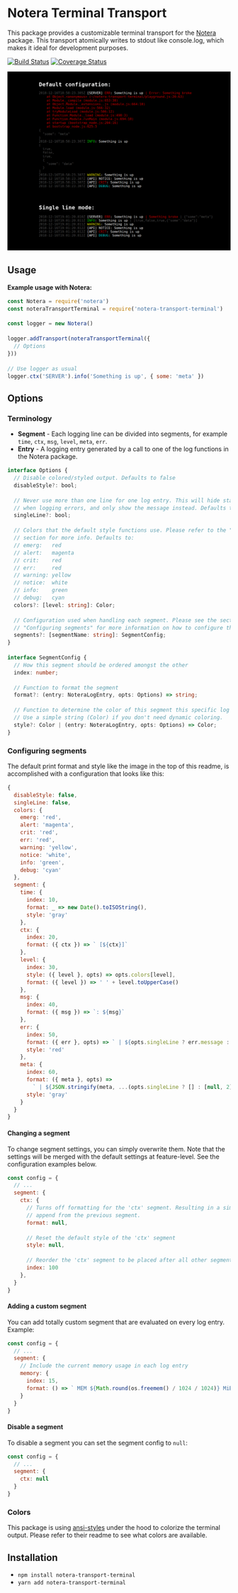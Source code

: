 # Notera Terminal Transport

This package provides a customizable terminal transport for the
[Notera](https://github.com/zappen999/notera) package. This transport
atomically writes to stdout like console.log, which makes it ideal for
development purposes.

[![Build Status](https://travis-ci.org/zappen999/notera-transport-terminal.svg?branch=master)](https://travis-ci.org/zappen999/notera-transport-terminal)
[![Coverage Status](https://coveralls.io/repos/github/zappen999/notera-transport-terminal/badge.svg?branch=master)](https://coveralls.io/github/zappen999/notera-transport-terminal?branch=master)

![Notera terminal output](img/output-example.png)

## Usage

**Example usage with Notera:**

```js
const Notera = require('notera')
const noteraTransportTerminal = require('notera-transport-terminal')

const logger = new Notera()

logger.addTransport(noteraTransportTerminal({
  // Options
}))

// Use logger as usual
logger.ctx('SERVER').info('Something is up', { some: 'meta' })
```

## Options

### Terminology

- **Segment** - Each logging line can be divided into segments, for example
  `time`, `ctx`, `msg`, `level`, `meta`, `err`.
- **Entry** - A logging entry generated by a call to one of the log functions in
  the Notera package.

```ts
interface Options {
  // Disable colored/styled output. Defaults to false
  disableStyle?: bool;

  // Never use more than one line for one log entry. This will hide stack traces
  // when logging errors, and only show the message instead. Defaults to false
  singleLine?: bool;

  // Colors that the default style functions use. Please refer to the "Colors"
  // section for more info. Defaults to:
  // emerg:   red
  // alert:   magenta
  // crit:    red
  // err:     red
  // warning: yellow
  // notice:  white
  // info:    green
  // debug:   cyan
  colors?: [level: string]: Color;

  // Configuration used when handling each segment. Please see the section
  // "Configuring segments" for more information on how to configure these.
  segments?: [segmentName: string]: SegmentConfig;
}

interface SegmentConfig {
  // How this segment should be ordered amongst the other
  index: number;

  // Function to format the segment
  format?: (entry: NoteraLogEntry, opts: Options) => string;

  // Function to determine the color of this segment this specific log entry.
  // Use a simple string (Color) if you don't need dynamic coloring.
  style?: Color | (entry: NoteraLogEntry, opts: Options) => Color;
}
```

### Configuring segments

The default print format and style like the image in the top of this readme,
is accomplished with a configuration that looks like this:

```js
{
  disableStyle: false,
  singleLine: false,
  colors: {
    emerg: 'red',
    alert: 'magenta',
    crit: 'red',
    err: 'red',
    warning: 'yellow',
    notice: 'white',
    info: 'green',
    debug: 'cyan'
  },
  segment: {
    time: {
      index: 10,
      format: _ => new Date().toISOString(),
      style: 'gray'
    },
    ctx: {
      index: 20,
      format: ({ ctx }) => ` [${ctx}]`
    },
    level: {
      index: 30,
      style: ({ level }, opts) => opts.colors[level],
      format: ({ level }) => ' ' + level.toUpperCase()
    },
    msg: {
      index: 40,
      format: ({ msg }) => `: ${msg}`
    },
    err: {
      index: 50,
      format: ({ err }, opts) => ` | ${opts.singleLine ? err.message : err.stack}`,
      style: 'red'
    },
    meta: {
      index: 60,
      format: ({ meta }, opts) =>
        ` | ${JSON.stringify(meta, ...(opts.singleLine ? [] : [null, 2]))}`,
      style: 'gray'
    }
  }
}
```

#### Changing a segment

To change segment settings, you can simply overwrite them. Note that the
settings will be merged with the default settings at feature-level. See the
configuration examples below.

```js
const config = {
  // ...
  segment: {
    ctx: {
      // Turns off formatting for the 'ctx' segment. Resulting in a simple
      // append from the previous segment.
      format: null,

      // Reset the default style of the 'ctx' segment
      style: null,

      // Reorder the 'ctx' segment to be placed after all other segments
      index: 100
    },
  }
}
```


#### Adding a custom segment

You can add totally custom segment that are evaluated on every log entry.
Example:

```js
const config = {
  // ...
  segment: {
    // Include the current memory usage in each log entry
    memory: {
      index: 15,
      format: () => ` MEM ${Math.round(os.freemem() / 1024 / 1024)} MiB`
    }
  }
}
```

#### Disable a segment

To disable a segment you can set the segment config to `null`:

```js
const config = {
  // ...
  segment: {
    ctx: null
  }
}
```

### Colors

This package is using [ansi-styles](https://github.com/chalk/ansi-styles) under
the hood to colorize the terminal output. Please refer to their readme to see
what colors are available.

## Installation
- `npm install notera-transport-terminal`
- `yarn add notera-transport-terminal`
